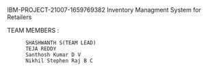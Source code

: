 IBM-PROJECT-21007-1659769382
Inventory Managment System for Retailers

TEAM MEMBERS :
          
          SHASHWANTH S(TEAM LEAD)
          TEJA REDDY
          Santhosh Kumar D V
          Nikhil Stephen Raj B C
